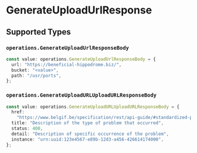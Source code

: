 # GenerateUploadUrlResponse


## Supported Types

### `operations.GenerateUploadUrlResponseBody`

```typescript
const value: operations.GenerateUploadUrlResponseBody = {
  url: "https://beneficial-hippodrome.biz/",
  bucket: "<value>",
  path: "/usr/ports",
};
```

### `operations.GenerateUploadURLUploadURLResponseBody`

```typescript
const value: operations.GenerateUploadURLUploadURLResponseBody = {
  href:
    "https://www.belgif.be/specification/rest/api-guide/#standardized-problem-types",
  title: "Description of the type of problem that occurred",
  status: 400,
  detail: "Description of specific occurrence of the problem",
  instance: "urn:uuid:123e4567-e89b-12d3-a456-426614174000",
};
```

